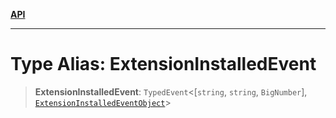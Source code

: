 [**API**](../../../README.md)

***

# Type Alias: ExtensionInstalledEvent

> **ExtensionInstalledEvent**: `TypedEvent`\<\[`string`, `string`, `BigNumber`\], [`ExtensionInstalledEventObject`](../interfaces/ExtensionInstalledEventObject.md)\>
